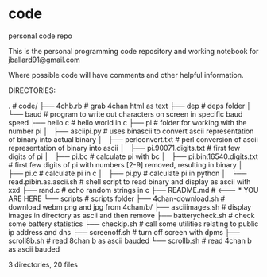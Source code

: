 # code
personal code repo

This is the personal programming code repository and working notebook for jballard91@gmail.com

Where possible code will have comments and other helpful information.

DIRECTORIES:

.					# code/
├── 4chb.rb				# grab 4chan html as text
├── dep					# deps folder
│   └── baud				# program to write out characters on screen in specific baud speed
├── hello.c				# hello world in c
├── pi					# folder for working with the number pi
│   ├── asciipi.py			# uses binascii to convert ascii representation of binary into actual binary
│   ├── perlconvert.txt			# perl conversion of ascii representation of binary into ascii
│   ├── pi.90071.digits.txt		# first few digits of pi
│   ├── pi.bc				# calculate pi with bc
│   ├── pi.bin.16540.digits.txt		# first few digits of pi with numbers [2-9] removed, resulting in binary
│   ├── pi.c				# calculate pi in c
│   ├── pi.py				# calculate pi in python
│   └── read.pibin.as.ascii.sh		# shell script to read binary and display as ascii with xxd
├── rand.c				# echo random strings in c
├── README.md				# <--- *  YOU ARE HERE
└── scripts				# scripts folder
    ├── 4chan-download.sh		# download webm png and jpg from 4chan/b/
    ├── asciiimages.sh			# display images in directory as ascii and then remove
    ├── batterycheck.sh			# check some battery statistics
    ├── checkip.sh			# call some utilities relating to public ip address and dns
    ├── screenoff.sh			# turn off screen with dpms
    ├── scroll8b.sh			# read 8chan b as ascii bauded
    └── scrollb.sh			# read 4chan b as ascii bauded

3 directories, 20 files
 
